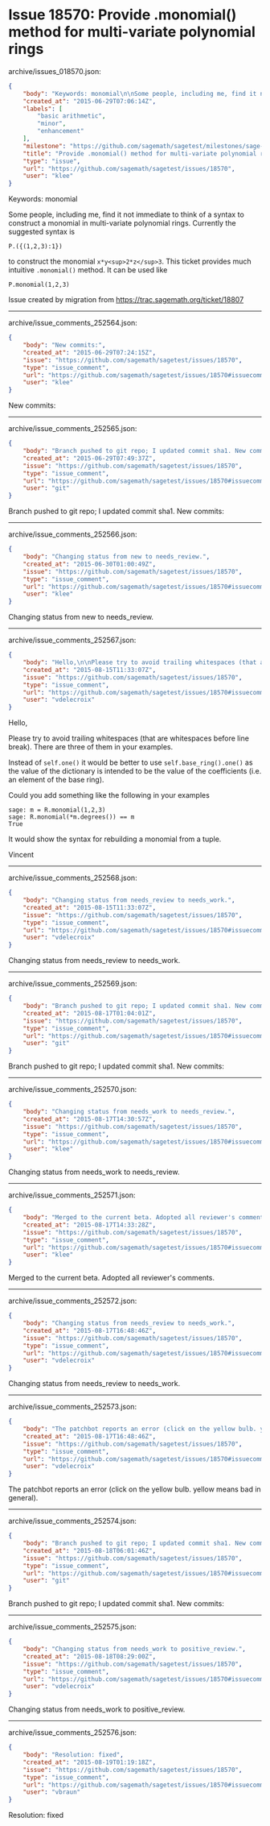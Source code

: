 # Issue 18570: Provide .monomial() method for multi-variate polynomial rings

archive/issues_018570.json:
```json
{
    "body": "Keywords: monomial\n\nSome people, including me, find it not immediate to think of a syntax to construct a monomial in multi-variate polynomial rings. Currently the suggested syntax is\n\n`P.({(1,2,3):1})`\n\nto construct the monomial `x*y<sup>2*z</sup>3`. This ticket provides much intuitive `.monomial()` method. It can be used like\n\n`P.monomial(1,2,3)`\n\nIssue created by migration from https://trac.sagemath.org/ticket/18807\n\n",
    "created_at": "2015-06-29T07:06:14Z",
    "labels": [
        "basic arithmetic",
        "minor",
        "enhancement"
    ],
    "milestone": "https://github.com/sagemath/sagetest/milestones/sage-6.9",
    "title": "Provide .monomial() method for multi-variate polynomial rings",
    "type": "issue",
    "url": "https://github.com/sagemath/sagetest/issues/18570",
    "user": "klee"
}
```
Keywords: monomial

Some people, including me, find it not immediate to think of a syntax to construct a monomial in multi-variate polynomial rings. Currently the suggested syntax is

`P.({(1,2,3):1})`

to construct the monomial `x*y<sup>2*z</sup>3`. This ticket provides much intuitive `.monomial()` method. It can be used like

`P.monomial(1,2,3)`

Issue created by migration from https://trac.sagemath.org/ticket/18807





---

archive/issue_comments_252564.json:
```json
{
    "body": "New commits:",
    "created_at": "2015-06-29T07:24:15Z",
    "issue": "https://github.com/sagemath/sagetest/issues/18570",
    "type": "issue_comment",
    "url": "https://github.com/sagemath/sagetest/issues/18570#issuecomment-252564",
    "user": "klee"
}
```

New commits:



---

archive/issue_comments_252565.json:
```json
{
    "body": "Branch pushed to git repo; I updated commit sha1. New commits:",
    "created_at": "2015-06-29T07:49:37Z",
    "issue": "https://github.com/sagemath/sagetest/issues/18570",
    "type": "issue_comment",
    "url": "https://github.com/sagemath/sagetest/issues/18570#issuecomment-252565",
    "user": "git"
}
```

Branch pushed to git repo; I updated commit sha1. New commits:



---

archive/issue_comments_252566.json:
```json
{
    "body": "Changing status from new to needs_review.",
    "created_at": "2015-06-30T01:00:49Z",
    "issue": "https://github.com/sagemath/sagetest/issues/18570",
    "type": "issue_comment",
    "url": "https://github.com/sagemath/sagetest/issues/18570#issuecomment-252566",
    "user": "klee"
}
```

Changing status from new to needs_review.



---

archive/issue_comments_252567.json:
```json
{
    "body": "Hello,\n\nPlease try to avoid trailing whitespaces (that are whitespaces before line break). There are three of them in your examples.\n\nInstead of `self.one()` it would be better to use `self.base_ring().one()` as the value of the dictionary is intended to be the value of the coefficients (i.e. an element of the base ring).\n\nCould you add something like the following in your examples\n\n```\nsage: m = R.monomial(1,2,3)\nsage: R.monomial(*m.degrees()) == m\nTrue\n```\n\nIt would show the syntax for rebuilding a monomial from a tuple.\n\nVincent",
    "created_at": "2015-08-15T11:33:07Z",
    "issue": "https://github.com/sagemath/sagetest/issues/18570",
    "type": "issue_comment",
    "url": "https://github.com/sagemath/sagetest/issues/18570#issuecomment-252567",
    "user": "vdelecroix"
}
```

Hello,

Please try to avoid trailing whitespaces (that are whitespaces before line break). There are three of them in your examples.

Instead of `self.one()` it would be better to use `self.base_ring().one()` as the value of the dictionary is intended to be the value of the coefficients (i.e. an element of the base ring).

Could you add something like the following in your examples

```
sage: m = R.monomial(1,2,3)
sage: R.monomial(*m.degrees()) == m
True
```

It would show the syntax for rebuilding a monomial from a tuple.

Vincent



---

archive/issue_comments_252568.json:
```json
{
    "body": "Changing status from needs_review to needs_work.",
    "created_at": "2015-08-15T11:33:07Z",
    "issue": "https://github.com/sagemath/sagetest/issues/18570",
    "type": "issue_comment",
    "url": "https://github.com/sagemath/sagetest/issues/18570#issuecomment-252568",
    "user": "vdelecroix"
}
```

Changing status from needs_review to needs_work.



---

archive/issue_comments_252569.json:
```json
{
    "body": "Branch pushed to git repo; I updated commit sha1. New commits:",
    "created_at": "2015-08-17T01:04:01Z",
    "issue": "https://github.com/sagemath/sagetest/issues/18570",
    "type": "issue_comment",
    "url": "https://github.com/sagemath/sagetest/issues/18570#issuecomment-252569",
    "user": "git"
}
```

Branch pushed to git repo; I updated commit sha1. New commits:



---

archive/issue_comments_252570.json:
```json
{
    "body": "Changing status from needs_work to needs_review.",
    "created_at": "2015-08-17T14:30:57Z",
    "issue": "https://github.com/sagemath/sagetest/issues/18570",
    "type": "issue_comment",
    "url": "https://github.com/sagemath/sagetest/issues/18570#issuecomment-252570",
    "user": "klee"
}
```

Changing status from needs_work to needs_review.



---

archive/issue_comments_252571.json:
```json
{
    "body": "Merged to the current beta. Adopted all reviewer's comments.",
    "created_at": "2015-08-17T14:33:28Z",
    "issue": "https://github.com/sagemath/sagetest/issues/18570",
    "type": "issue_comment",
    "url": "https://github.com/sagemath/sagetest/issues/18570#issuecomment-252571",
    "user": "klee"
}
```

Merged to the current beta. Adopted all reviewer's comments.



---

archive/issue_comments_252572.json:
```json
{
    "body": "Changing status from needs_review to needs_work.",
    "created_at": "2015-08-17T16:48:46Z",
    "issue": "https://github.com/sagemath/sagetest/issues/18570",
    "type": "issue_comment",
    "url": "https://github.com/sagemath/sagetest/issues/18570#issuecomment-252572",
    "user": "vdelecroix"
}
```

Changing status from needs_review to needs_work.



---

archive/issue_comments_252573.json:
```json
{
    "body": "The patchbot reports an error (click on the yellow bulb. yellow means bad in general).",
    "created_at": "2015-08-17T16:48:46Z",
    "issue": "https://github.com/sagemath/sagetest/issues/18570",
    "type": "issue_comment",
    "url": "https://github.com/sagemath/sagetest/issues/18570#issuecomment-252573",
    "user": "vdelecroix"
}
```

The patchbot reports an error (click on the yellow bulb. yellow means bad in general).



---

archive/issue_comments_252574.json:
```json
{
    "body": "Branch pushed to git repo; I updated commit sha1. New commits:",
    "created_at": "2015-08-18T06:01:46Z",
    "issue": "https://github.com/sagemath/sagetest/issues/18570",
    "type": "issue_comment",
    "url": "https://github.com/sagemath/sagetest/issues/18570#issuecomment-252574",
    "user": "git"
}
```

Branch pushed to git repo; I updated commit sha1. New commits:



---

archive/issue_comments_252575.json:
```json
{
    "body": "Changing status from needs_work to positive_review.",
    "created_at": "2015-08-18T08:29:00Z",
    "issue": "https://github.com/sagemath/sagetest/issues/18570",
    "type": "issue_comment",
    "url": "https://github.com/sagemath/sagetest/issues/18570#issuecomment-252575",
    "user": "vdelecroix"
}
```

Changing status from needs_work to positive_review.



---

archive/issue_comments_252576.json:
```json
{
    "body": "Resolution: fixed",
    "created_at": "2015-08-19T01:19:18Z",
    "issue": "https://github.com/sagemath/sagetest/issues/18570",
    "type": "issue_comment",
    "url": "https://github.com/sagemath/sagetest/issues/18570#issuecomment-252576",
    "user": "vbraun"
}
```

Resolution: fixed
